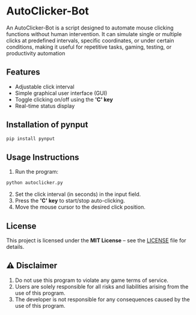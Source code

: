 # AutoClicker-Bot
An AutoClicker-Bot is a script designed to automate mouse clicking functions without human intervention. It can simulate single or multiple clicks at predefined intervals, specific coordinates, or under certain conditions, making it useful for repetitive tasks, gaming, testing, or productivity automation

## Features  

- Adjustable click interval  
- Simple graphical user interface (GUI)  
- Toggle clicking on/off using the **'C' key**  
- Real-time status display  

## Installation of pynput  

```bash  
pip install pynput
```  

## Usage Instructions  

1. Run the program:  
```bash  
python autoclicker.py  
```  

2. Set the click interval (in seconds) in the input field.  
3. Press the **'C' key** to start/stop auto-clicking.  
4. Move the mouse cursor to the desired click position.  

## License  

This project is licensed under the **MIT License** – see the [LICENSE](LICENSE) file for details.  

## ⚠️ Disclaimer  

1. Do not use this program to violate any game terms of service.  
2. Users are solely responsible for all risks and liabilities arising from the use of this program.  
3. The developer is not responsible for any consequences caused by the use of this program.
   
